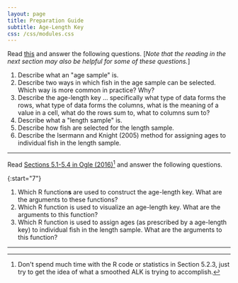```yaml
---
layout: page
title: Preparation Guide
subtitle: Age-Length Key
css: /css/modules.css
---
```


Read [this](NOTES/AgeLengthKey) and answer the following questions. [*Note that the reading in the next section may also be helpful for some of these questions.*]

1. Describe what an "age sample" is.
1. Describe two ways in which fish in the age sample can be selected. Which way is more common in practice? Why?
1. Describe the age-length key ... specifically what type of data forms the rows, what type of data forms the columns, what is the meaning of a value in a cell, what do the rows sum to, what to columns sum to?
1. Describe what a "length sample" is.
1. Describe how fish are selected for the length sample.
1. Describe the Isermann and Knight (2005) method for assigning ages to individual fish in the length sample.

----

Read [Sections 5.1-5.4 in Ogle (2016)](RESOURCES/Ogle_AgeLengthKey.pdf)[^1] and answer the following questions.

{:start="7"}
1. Which R function**s** are used to construct the age-length key. What are the arguments to these functions?
1. Which R function is used to visualize an age-length key. What are the arguments to this function?
1. Which R function is used to assign ages (as prescribed by a age-length key) to individual fish in the length sample. What are the arguments to this function?

----

[^1]: Don't spend much time with the R code or statistics in Section 5.2.3, just try to get the idea of what a smoothed ALK is trying to accomplish.
